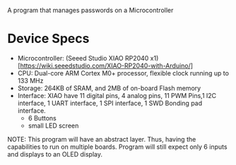 A program that manages passwords on a Microcontroller

# Device Specs
- Microcontroller: (Seeed Studio XIAO RP2040 x1)[https://wiki.seeedstudio.com/XIAO-RP2040-with-Arduino/]
- CPU: Dual-core ARM Cortex M0+ processor, flexible clock running up to 133 MHz
- Storage: 264KB of SRAM, and 2MB of on-board Flash memory
- Interface: XIAO have 11 digital pins, 4 analog pins, 11 PWM Pins,1 I2C interface,
  1 UART interface, 1 SPI interface, 1 SWD Bonding pad interface.
    - 6 Buttons
    - small LED screen

NOTE: This program will have an abstract layer. Thus, having the capabilities 
to run on multiple boards. Program will still expect only 6 inputs and displays
to an OLED display.
